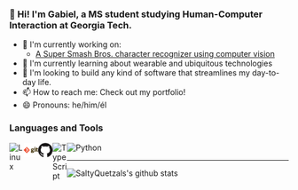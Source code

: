 ### 👋 Hi! I'm Gabiel, a MS student studying Human-Computer Interaction at Georgia Tech.

- 🔭 I'm currently working on:
  - [A Super Smash Bros. character recognizer using computer vision](https://github.com/Forward-Aerial)
- 🌱 I'm currently learning about wearable and ubiquitous technologies
- 👯 I'm looking to build any kind of software that streamlines my day-to-day life.
- 📫 How to reach me: Check out my portfolio!
- 😄 Pronouns: he/him/él

### Languages and Tools

[<img align="left" alt="Linux" width="26px" src="https://upload.wikimedia.org/wikipedia/commons/thumb/3/35/Tux.svg/150px-Tux.svg.png" />]()
[<img align="left" alt="Git" width="26px" src="https://raw.githubusercontent.com/github/explore/80688e429a7d4ef2fca1e82350fe8e3517d3494d/topics/git/git.png" />]()
[<img align="left" alt="GitHub" width="26px" src="https://raw.githubusercontent.com/github/explore/78df643247d429f6cc873026c0622819ad797942/topics/github/github.png" />]()
[<img align="left" alt="TypeScript" width="26px" src="https://upload.wikimedia.org/wikipedia/commons/thumb/4/4c/Typescript_logo_2020.svg/800px-Typescript_logo_2020.svg.png" />]()
[<img align="left" alt="Python" width="104px" src="https://upload.wikimedia.org/wikipedia/commons/thumb/f/f8/Python_logo_and_wordmark.svg/1920px-Python_logo_and_wordmark.svg.png" />]()
<br />

---
![SaltyQuetzals's github stats](https://github-readme-stats.vercel.app/api?username=SaltyQuetzals&count_private=true&show_icons=true)
